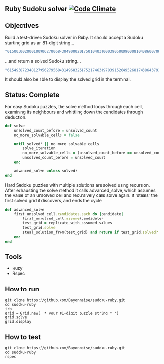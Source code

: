 ## Ruby Sudoku solver [![Code Climate](https://codeclimate.com/github/Bayonnaise/sudoku-ruby/badges/gpa.svg)](https://codeclimate.com/github/Bayonnaise/sudoku-ruby)

Objectives
--
Build a test-driven Sudoku solver in Ruby. It should accept a Sudoku starting grid as an 81-digit string...

```ruby
"015003002000100906270068430490002017501040380003905000900081040860070025037204600"
```

...and return a solved Sudoku string...

```ruby
"615493872348127956279568431496832517521746389783915264952681743864379125137254698" 
```

It should also be able to display the solved grid in the terminal.

Status: Complete
--
For easy Sudoku puzzles, the solve method loops through each cell, examining its neighbours and whittling down the candidates through deduction.

```ruby
def solve
	unsolved_count_before = unsolved_count
	no_more_solvable_cells = false

	until solved? || no_more_solvable_cells
		solve_iteration
		no_more_solvable_cells = (unsolved_count_before == unsolved_count)
		unsolved_count_before = unsolved_count
	end

	advanced_solve unless solved?
end
```

Hard Sudoku puzzles with multiple solutions are solved using recursion. After exhausting the solve method it calls advanced_solve, which assumes the value of an unsolved cell and recursively calls solve again. It 'steals' the first solved grid it discovers, and ends the cycle.

```ruby
def advanced_solve
	first_unsolved_cell.candidates.each do |candidate|
		first_unsolved_cell.assume(candidate)
		test_grid = replicate_with_assumed_values
		test_grid.solve
		steal_solution_from(test_grid) and return if test_grid.solved?
	end
end
```

Tools
--
- Ruby
- Rspec

How to run
--

```shell
git clone https://github.com/Bayonnaise/sudoku-ruby.git
cd sudoku-ruby
irb
grid = Grid.new(' * your 81-digit puzzle string * ')
grid.solve
grid.display
```

How to test
--

```shell
git clone https://github.com/Bayonnaise/sudoku-ruby.git
cd sudoku-ruby
rspec
```
